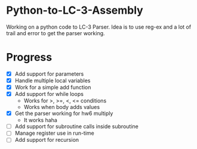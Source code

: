 # Python-to-LC-3-Assembly

Working on a python code to LC-3 Parser. Idea is to use reg-ex and a lot of trail and error to get the parser working.

# Progress
* [x] Add support for parameters
* [x] Handle multiple local variables
* [x] Work for a simple add function
* [x] Add support for while loops
  * Works for >, >=, <, <= conditions
  * Works when body adds values
* [x] Get the parser working for hw6 multiply
  * It works haha
* [ ] Add support for subroutine calls inside subroutine
* [ ] Manage register use in run-time
* [ ] Add support for recursion
